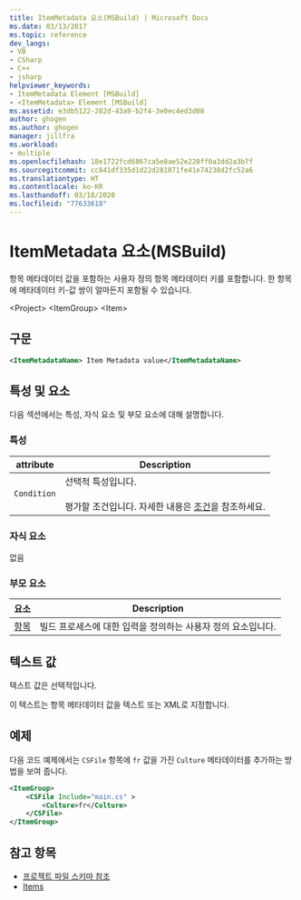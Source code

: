 ```yaml
---
title: ItemMetadata 요소(MSBuild) | Microsoft Docs
ms.date: 03/13/2017
ms.topic: reference
dev_langs:
- VB
- CSharp
- C++
- jsharp
helpviewer_keywords:
- ItemMetadata Element [MSBuild]
- <ItemMetadata> Element [MSBuild]
ms.assetid: e3db5122-202d-43a9-b2f4-3e0ec4ed3d08
author: ghogen
ms.author: ghogen
manager: jillfra
ms.workload:
- multiple
ms.openlocfilehash: 18e1722fcd6867ca5e8ae52e220ff0a3dd2a3b7f
ms.sourcegitcommit: cc841df335d1d22d281871fe41e74238d2fc52a6
ms.translationtype: HT
ms.contentlocale: ko-KR
ms.lasthandoff: 03/18/2020
ms.locfileid: "77633618"
---
```

# <a name="itemmetadata-element-msbuild"></a>ItemMetadata 요소(MSBuild)

항목 메타데이터 값을 포함하는 사용자 정의 항목 메타데이터 키를 포함합니다. 한 항목에 메타데이터 키-값 쌍이 얼마든지 포함될 수 있습니다.

 \<Project> \<ItemGroup> \<Item>

## <a name="syntax"></a>구문

```xml
<ItemMetadataName> Item Metadata value</ItemMetadataName>
```

## <a name="attributes-and-elements"></a>특성 및 요소

 다음 섹션에서는 특성, 자식 요소 및 부모 요소에 대해 설명합니다.

### <a name="attributes"></a>특성

|attribute|Description|
|---------------|-----------------|
|`Condition`|선택적 특성입니다.<br /><br /> 평가할 조건입니다. 자세한 내용은 [조건](../msbuild/msbuild-conditions.md)을 참조하세요.|

### <a name="child-elements"></a>자식 요소

 없음

### <a name="parent-elements"></a>부모 요소

|요소|Description|
|-------------|-----------------|
|[항목](../msbuild/item-element-msbuild.md)|빌드 프로세스에 대한 입력을 정의하는 사용자 정의 요소입니다.|

## <a name="text-value"></a>텍스트 값

 텍스트 값은 선택적입니다.

 이 텍스트는 항목 메타데이터 값을 텍스트 또는 XML로 지정합니다.

## <a name="example"></a>예제

 다음 코드 예제에서는 `CSFile` 항목에 `fr` 값을 가진 `Culture` 메타데이터를 추가하는 방법을 보여 줍니다.

```xml
<ItemGroup>
    <CSFile Include="main.cs" >
        <Culture>fr</Culture>
    </CSFile>
</ItemGroup>
```

## <a name="see-also"></a>참고 항목

- [프로젝트 파일 스키마 참조](../msbuild/msbuild-project-file-schema-reference.md)
- [Items](../msbuild/msbuild-items.md)
